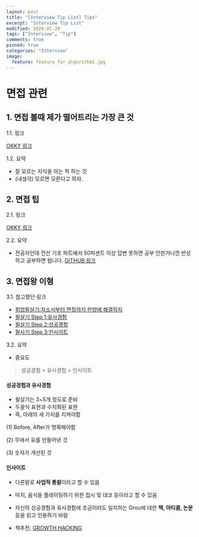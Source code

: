 ```yaml
---
layout: post
title: "[Interview Tip List] Tips"
excerpt: "Interview Tip List"
modified: 2020-01-29
tags: ["Interview", "Tip"]
comments: true
pinned: true
categories: "Interview"
image:
  feature: feature_for_algorithm1.jpg
---
```


# 면접 관련

## 1. 면접 볼때 제가 떨어트리는 가장 큰 것

1.1. 링크

[OKKY 링크](https://okky.kr/article/672569?note=1890099)

1.2. 요약
- 잘 모르는 지식을 아는 척 하는 것
- (내생각) 모르면 모른다고 하자.

## 2. 면접 팁 

2.1. 링크

[OKKY 링크](https://okky.kr/article/673042)

2.2. 요약
- 전공자인데 전산 기초 파트에서 50퍼센트 이상 답변 못하면 공부 안한거니깐 반성하고 공부하면 됩니다.
[GITHUB 링크](https://github.com/JaeYeopHan/Interview_Question_for_Beginner)

## 3. 면접왕 이형

3.1. 참고했던 링크

- [취업필살기:자소서부터 면접까지 한방에 해결하자](https://youtu.be/7NAVa7-dl5Q)
- [필살기 Step 1:유사경험](https://youtu.be/5sgcMQselaU)
- [필살기 Step 2:성공경험](https://youtu.be/6pEROkZDVWY)
- [필사기 Step 3:인사이트](https://youtu.be/kzn0xY7JB8A)

3.2. 요약

- 중요도
> 성공경험 > 유사경험 > 인사이트

#### 성공경험과 유사경험
- 필살기는 3~5개 정도로 준비
- 두괄식 표현과 수치화된 표현
- 즉, 아래의 세 가지를 지켜야함

(1) Before, After가 명확해야함

(2) 무에서 유를 만들어낸 것

(3) 숫자가 개선된 것

#### 인사이트
- 다른말로 **사업적 통찰**이라고 할 수 있음
- 마치, 음식을 플레이팅하기 위한 접시 및 데코 등이라고 할 수 있음
- 자신의 성공경험과 유사경험에 조금이라도 일치하는 Grou에 대한 **책, 아티클, 논문**등을 읽고 인용하기 바람

- 책추천, [GROWTH HACKING](http://book.naver.com/bookdb/book_detail.nhn?bid=8953322)